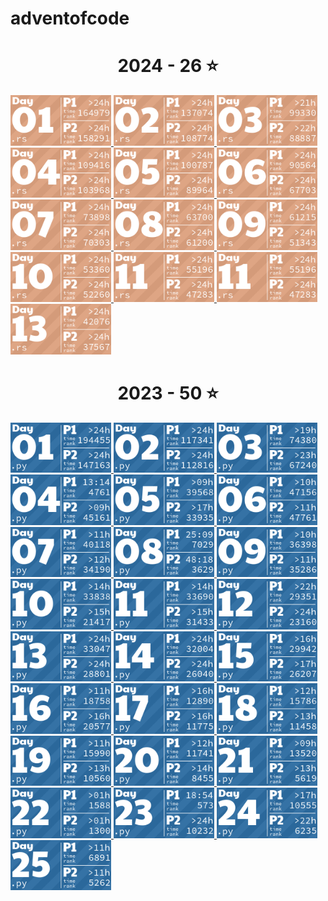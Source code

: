 # adventofcode

<!-- AOC TILES BEGIN -->
<h1 align="center">
  2024 - 26 ⭐
</h1>
<a href="2024/src/bin/1.rs">
  <img src=".aoc_tiles/tiles/2024/01.png" width="161px">
</a>
<a href="2024/src/bin/2.rs">
  <img src=".aoc_tiles/tiles/2024/02.png" width="161px">
</a>
<a href="2024/src/bin/3.rs">
  <img src=".aoc_tiles/tiles/2024/03.png" width="161px">
</a>
<a href="2024/src/bin/4.rs">
  <img src=".aoc_tiles/tiles/2024/04.png" width="161px">
</a>
<a href="2024/src/bin/5.rs">
  <img src=".aoc_tiles/tiles/2024/05.png" width="161px">
</a>
<a href="2024/src/bin/6.rs">
  <img src=".aoc_tiles/tiles/2024/06.png" width="161px">
</a>
<a href="2024/src/bin/7.rs">
  <img src=".aoc_tiles/tiles/2024/07.png" width="161px">
</a>
<a href="2024/src/bin/8.rs">
  <img src=".aoc_tiles/tiles/2024/08.png" width="161px">
</a>
<a href="2024/src/bin/9.rs">
  <img src=".aoc_tiles/tiles/2024/09.png" width="161px">
</a>
<a href="2024/src/bin/10.rs">
  <img src=".aoc_tiles/tiles/2024/10.png" width="161px">
</a>
<a href="2024/src/bin/11.rs">
  <img src=".aoc_tiles/tiles/2024/11.png" width="161px">
</a>
<a href="2024/src/bin/12.rs">
  <img src=".aoc_tiles/tiles/2024/11.png" width="161px">
</a>
<a href="2024/src/bin/13.rs">
  <img src=".aoc_tiles/tiles/2024/13.png" width="161px">
</a>
<h1 align="center">
  2023 - 50 ⭐
</h1>
<a href="2023/1.py">
  <img src=".aoc_tiles/tiles/2023/01.png" width="161px">
</a>
<a href="2023/2.py">
  <img src=".aoc_tiles/tiles/2023/02.png" width="161px">
</a>
<a href="2023/3.py">
  <img src=".aoc_tiles/tiles/2023/03.png" width="161px">
</a>
<a href="2023/4.py">
  <img src=".aoc_tiles/tiles/2023/04.png" width="161px">
</a>
<a href="2023/5.py">
  <img src=".aoc_tiles/tiles/2023/05.png" width="161px">
</a>
<a href="2023/6.py">
  <img src=".aoc_tiles/tiles/2023/06.png" width="161px">
</a>
<a href="2023/7.py">
  <img src=".aoc_tiles/tiles/2023/07.png" width="161px">
</a>
<a href="2023/8.py">
  <img src=".aoc_tiles/tiles/2023/08.png" width="161px">
</a>
<a href="2023/9.py">
  <img src=".aoc_tiles/tiles/2023/09.png" width="161px">
</a>
<a href="2023/10.py">
  <img src=".aoc_tiles/tiles/2023/10.png" width="161px">
</a>
<a href="2023/11.py">
  <img src=".aoc_tiles/tiles/2023/11.png" width="161px">
</a>
<a href="2023/12.py">
  <img src=".aoc_tiles/tiles/2023/12.png" width="161px">
</a>
<a href="2023/13.py">
  <img src=".aoc_tiles/tiles/2023/13.png" width="161px">
</a>
<a href="2023/14.py">
  <img src=".aoc_tiles/tiles/2023/14.png" width="161px">
</a>
<a href="2023/15.py">
  <img src=".aoc_tiles/tiles/2023/15.png" width="161px">
</a>
<a href="2023/16.py">
  <img src=".aoc_tiles/tiles/2023/16.png" width="161px">
</a>
<a href="2023/17.py">
  <img src=".aoc_tiles/tiles/2023/17.png" width="161px">
</a>
<a href="2023/18.py">
  <img src=".aoc_tiles/tiles/2023/18.png" width="161px">
</a>
<a href="2023/19.py">
  <img src=".aoc_tiles/tiles/2023/19.png" width="161px">
</a>
<a href="2023/20.py">
  <img src=".aoc_tiles/tiles/2023/20.png" width="161px">
</a>
<a href="2023/21.py">
  <img src=".aoc_tiles/tiles/2023/21.png" width="161px">
</a>
<a href="2023/22.py">
  <img src=".aoc_tiles/tiles/2023/22.png" width="161px">
</a>
<a href="2023/23.py">
  <img src=".aoc_tiles/tiles/2023/23.png" width="161px">
</a>
<a href="2023/24.py">
  <img src=".aoc_tiles/tiles/2023/24.png" width="161px">
</a>
<a href="2023/25.py">
  <img src=".aoc_tiles/tiles/2023/25.png" width="161px">
</a>
<!-- AOC TILES END -->


